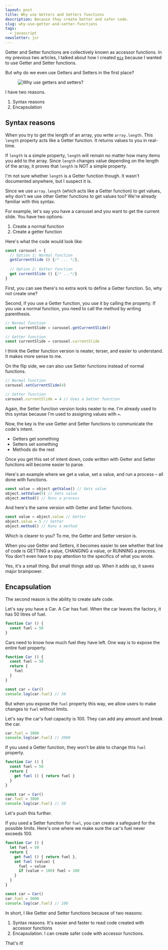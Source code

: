 ```yaml
---
layout: post
title: Why use Getters and Setters functions
description: Because they create better and safer code. 
slug: why-use-getter-and-setter-functions
tags:
  - javascript
newsletter: jsr
---
```


Getter and Setter functions are collectively known as accessor functions. In my previous two articles, I talked about how I created [`mix`][1] because I wanted to use Getter and Setter functions. 

But why do we even use Getters and Setters in the first place? 

<figure role="figure">
  <img src="/images/2020/accessors/why-use-accessors.png" alt="Why use getters and setters?">
</figure>

I have two reasons. 

1. Syntax reasons 
2. Encapsulation 

<!-- more -->

## Syntax reasons

When you try to get the length of an array, you write `array.length`. This `length` property acts like a Getter function. It returns values to you in real-time. 

If `length` is a simple property, `length` will remain no matter how many items you add to the array. Since `length` changes value depending on the length of the array, it proves that `length` is NOT a simple property. 

I'm not sure whether `length` is a Getter function though. It wasn't documented anywhere, but I suspect it is. 

Since we use `array.length` (which acts like a Getter function) to get values, why don't we use other Getter functions to get values too? We're already familiar with this syntax. 

For example, let's say you have a carousel and you want to get the current slide. You have two options: 

1. Create a normal function
2. Create a getter function

Here's what the code would look like: 

```js
const carousel = {
  // Option 1: Normal function
  getCurrentSlide () {/* ... */},
  
  // Option 2: Getter function
  get currentSlide () {/* ...*/}
}
```

First, you can see there's no extra work to define a Getter function. So, why not create one? 

Second, if you use a Getter function, you use it by calling the property. If you use a normal function, you need to call the method by writing parenthesis. 

```js
// Normal function
const currentSlide = carousel.getCurrentSlide()

// Getter function
const currentSlide = carousel.currentSlide
```

I think the Getter function version is neater, terser, and easier to understand. It makes more sense to me. 

On the flip side, we can also use Setter functions instead of normal functions. 

```js
// Normal function
carousel.setCurrentSlide(4)

// Setter function
carousel.currentSlide = 4 // Uses a Setter function
```

Again, the Setter function version looks neater to me. I'm already used to this syntax because I'm used to assigning values with `=`. 

Now, the key is the use Getter and Setter functions to communicate the code's intent. 

- Getters get something
- Setters set something 
- Methods do the rest

Once you get this set of intent down, code written with Getter and Setter functions will become easier to parse. 

Here's an example where we get a value, set a value, and run a process – all done with functions. 

```js
const value = object.getValue() // Gets value
object.setValue(5) // Sets value
object.method() // Runs a process
```

And here's the same version with Getter and Setter functions. 

```js
const value = object.value // Getter
object.value = 5 // Setter 
object.method() // Runs a method
```

Which is clearer to you? To me, the Getter and Setter version is. 

When you use Getter and Setters, it becomes easier to see whether that line of code is GETTING a value, CHANGING a value, or RUNNING a process. You don't even have to pay attention to the specifics of what you wrote. 

Yes, it's a small thing. But small things add up. When it adds up, it saves major brainpower. 

## Encapsulation

The second reason is the ability to create safe code. 

Let's say you have a Car. A Car has fuel. When the car leaves the factory, it has 50 litres of fuel. 

```js
function Car () {
  const fuel = 50
}
```

Cars need to know how much fuel they have left. One way is to expose the entire fuel property. 

```js
function Car () {
  const fuel = 50
  return {
    fuel
  }
}

const car = Car() 
console.log(car.fuel) // 50
```

But when you expose the `fuel` property this way, we allow users to make changes to `fuel` without limits. 

Let's say the car's fuel capacity is 100. They can add any amount and break the car. 

```js
car.fuel = 3000
console.log(car.fuel) // 3000
```

If you used a Getter function, they won't be able to change this `fuel` property. 

```js
function Car () {
  const fuel = 50
  return {
    get fuel () { return fuel } 
  }
}

const car = Car() 
car.fuel = 3000
console.log(car.fuel) // 50
```

Let's push this further. 

If you used a Setter function for `fuel`, you can create a safeguard for the possible limits. Here's one where we make sure the car's fuel never exceeds 100. 

```js
function Car () {
  let fuel = 50
  return {
    get fuel () { return fuel }, 
    set fuel (value) {
      fuel = value
      if (value > 100) fuel = 100
    }
  }
}

const car = Car()
car.fuel = 3000
console.log(car.fuel) // 100
```

In short, I like Getter and Setter functions because of two reasons: 

1. Syntax reasons. It's easier and faster to read code created with accessor functions 
2. Encapsulation. I can create safer code with accessor functions. 

That's it! 


[1]:	https://github.com/zellwk/javascript/tree/master/mix
